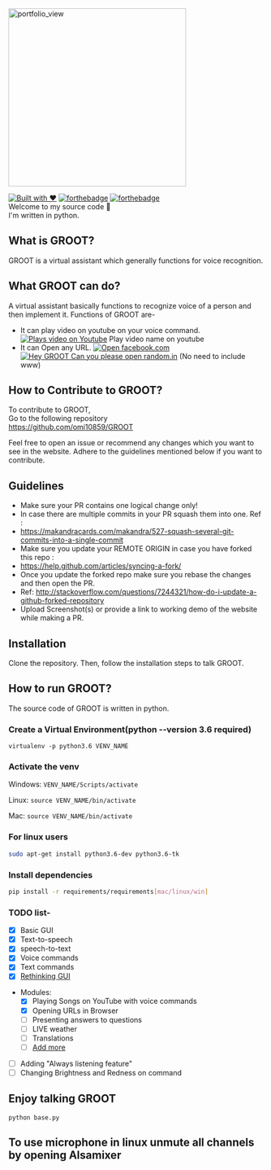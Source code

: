 
<img width="350" alt="portfolio_view" src="https://user-images.githubusercontent.com/26123416/41307339-8701e1e2-6e96-11e8-8bbd-d938c45caf26.png">

[![Built with ❤](https://forthebadge.com/images/badges/built-with-love.svg)](https://omkar.site/)
[![forthebadge](https://forthebadge.com/images/badges/for-you.svg)]()
[![forthebadge](https://forthebadge.com/images/badges/made-with-python.svg)](https://python.org)
<br>
Welcome to my source code 🙈<br>
I'm written in python.<br>


## What is GROOT?
GROOT is a virtual assistant which generally functions for voice recognition.

## What GROOT can do?
A virtual assistant basically functions to recognize voice of a person and 
then implement it.
Functions of GROOT are-
* It can play video on youtube on your voice command.
[![Plays video on Youtube]()](https://www.youtube.com/)
Play video name on youtube
* It can Open any URL.
[![Open facebook.com]()](https://www.facebook.com/)
[![Hey GROOT Can you please open random.in]()]()
(No need to include www)


## How to Contribute to GROOT?
To contribute to GROOT,<br>
Go to the following repository<br>
https://github.com/omi10859/GROOT

Feel free to open an issue or recommend any changes which you want to see in the website.
Adhere to the guidelines mentioned below if you want to contribute.

## Guidelines

* Make sure your PR contains one logical change only!
* In case there are multiple commits in your PR squash them into one. Ref :
* https://makandracards.com/makandra/527-squash-several-git-commits-into-a-single-commit
* Make sure you update your REMOTE ORIGIN in case you have forked this repo :
* https://help.github.com/articles/syncing-a-fork/
* Once you update the forked repo make sure you rebase the changes and then open the PR.
* Ref: http://stackoverflow.com/questions/7244321/how-do-i-update-a-github-forked-repository
* Upload Screenshot(s) or provide a link to working demo of the website while making a PR.

## Installation
Clone the repository. Then, follow the installation steps to talk GROOT.

## How to run GROOT?
The source code of GROOT is written in python.

### Create a Virtual Environment(python --version 3.6 required)
```
virtualenv -p python3.6 VENV_NAME
```
### Activate the venv
Windows: `VENV_NAME/Scripts/activate`

Linux: `source VENV_NAME/bin/activate`

Mac: `source VENV_NAME/bin/activate`

### For linux users

```bash
sudo apt-get install python3.6-dev python3.6-tk
```

### Install dependencies

```bash
pip install -r requirements/requirements[mac/linux/win]
```

### TODO list-

* [x] Basic GUI
* [x] Text-to-speech
* [x] speech-to-text
* [x] Voice commands
* [x] Text commands
* [x] [Rethinking GUI](https://github.com/omi10859/GROOT/issues/8)
* Modules:
    * [x] Playing Songs on YouTube with voice commands
    * [x] Opening URLs in Browser
    * [ ] Presenting answers to questions
    * [ ] LIVE weather
    * [ ] Translations
    * [ ] [Add more](https://github.com/omi10859/GROOT/issues/new)
* [ ] Adding "Always listening feature"
* [ ] Changing Brightness and Redness on command

## Enjoy talking GROOT 
```python base.py```


## To use microphone in linux unmute all channels by opening Alsamixer
